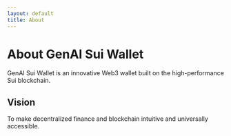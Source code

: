 ```yaml
---
layout: default
title: About
---
```


# About GenAI Sui Wallet

GenAI Sui Wallet is an innovative Web3 wallet built on the high-performance Sui blockchain.

## Vision

To make decentralized finance and blockchain intuitive and universally accessible.
